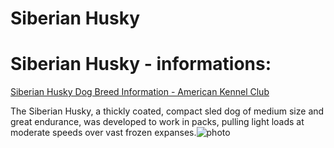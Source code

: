 # Siberian Husky

# Siberian Husky - informations:

[Siberian Husky Dog Breed Information - American Kennel Club](https://www.akc.org/dog-breeds/siberian-husky/)

The Siberian Husky, a thickly coated, compact sled dog of medium size and great endurance, was developed to work in packs, pulling light loads at moderate speeds over vast frozen expanses.![photo](https://www.alcazar.in/UserUploads/Editted-Images/HcMz4vzQnSEOJzfIA0Ba.jpg)